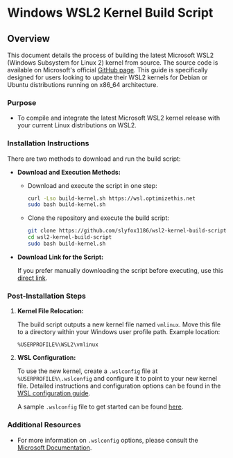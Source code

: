 # Windows WSL2 Kernel Build Script

## Overview

This document details the process of building the latest Microsoft WSL2 (Windows Subsystem for Linux 2) kernel from source. The source code is available on Microsoft's official [GitHub page](https://github.com/microsoft/WSL2-Linux-Kernel/). This guide is specifically designed for users looking to update their WSL2 kernels for Debian or Ubuntu distributions running on x86_64 architecture.

### Purpose

- To compile and integrate the latest Microsoft WSL2 kernel release with your current Linux distributions on WSL2.

### Installation Instructions

There are two methods to download and run the build script:

- **Download and Execution Methods:**

  - Download and execute the script in one step:
    ```sh
    curl -Lso build-kernel.sh https://wsl.optimizethis.net
    sudo bash build-kernel.sh
    ```
  
  - Clone the repository and execute the build script:
    ```sh
    git clone https://github.com/slyfox1186/wsl2-kernel-build-script.git
    cd wsl2-kernel-build-script
    sudo bash build-kernel.sh
    ```

- **Download Link for the Script:**

  If you prefer manually downloading the script before executing, use this [direct link](https://wsl.optimizethis.net).

### Post-Installation Steps

1. **Kernel File Relocation:**

   The build script outputs a new kernel file named `vmlinux`. Move this file to a directory within your Windows user profile path. Example location:
   
   ```batch
   %USERPROFILE%\WSL2\vmlinux
   ```

2. **WSL Configuration:**

   To use the new kernel, create a `.wslconfig` file at `%USERPROFILE%\.wslconfig` and configure it to point to your new kernel file. Detailed instructions and configuration options can be found in the [WSL configuration guide](https://learn.microsoft.com/en-us/windows/wsl/wsl-config).

   A sample `.wslconfig` file to get started can be found [here](https://github.com/slyfox1186/windows-wsl2-kernel-build-script/blob/main/.wslconfig).

### Additional Resources

- For more information on `.wslconfig` options, please consult the [Microsoft Documentation](https://learn.microsoft.com/en-us/windows/wsl/wsl-config).
